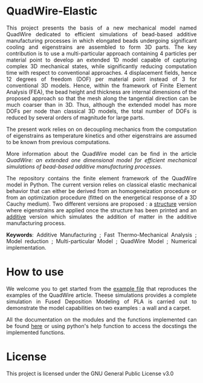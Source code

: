 # QuadWire-Elastic
<div align="justify"> This project presents the basis of a new mechanical model named QuadWire dedicated to efficient simulations of bead-based additive manufacturing processes in which elongated beads undergoing significant cooling and eigenstrains are assembled to form 3D parts. The key contribution is to use a multi-particular approach containing 4 particles per material point to develop an extended 1D model capable of capturing complex 3D mechanical states, while significantly reducing computation time with respect to conventional approaches. 4 displacement fields, hence 12 degrees of freedom (DOF) per material point instead of 3 for conventional 3D models. Hence, within the framework of Finite Element Analysis (FEA), the bead height and thickness are internal dimensions of the proposed approach so that the mesh along the tangential direction can be much coarser than in 3D. Thus, although the extended model has more DOFs per node than classical 3D models, the total number of DOFs is reduced by several orders of magnitude for large parts.

The present work relies on on decoupling mechanics from the computation of eigenstrains as temperature kinetics and other eigenstrains are assumed to be known from previous computations.
 
More information about the QuadWire model can be find in the article _QuadWire: an extended one dimensional model for efficient mechanical simulations of bead-based additive manufacturing processes_.

The repository contains the finite element framework of the QuadWire model in Python. The current version relies on classical elastic mechanical behavior that can either be derived from an homogeneization procedure or from an optimization procedure (fitted on the energetical response of a 3D Cauchy medium). Two different versions are proposed : a [structure](qw_strucutre.py) version where eigenstrains are applied once the structure has been printed and an [additive](qw_additive.py) version which simulates the addition of matter in the additive manufacturing process.

**Keywords**: Additive Manufacturing ; Fast Thermo-Mechanical Analysis ; Model reduction  ; Multi-particular Model ; QuadWire Model ; Numerical implementation.

# How to use
We welcome you to get started from the [example file](examples.py) that reproduces the examples of the QuadWire article. Theese simulations provides a complete simulation in Fused Deposition Modeling of PLA is carried out to demonstrate the model capabilities on two examples : a wall and a carpet.

All the documentation on the modules and the functions implemented can be found [here](docs/_build/html/index.html) or using python's help function to access the docstings the implemented functions.


# License
This project is licensed under the GNU General Public License v3.0
